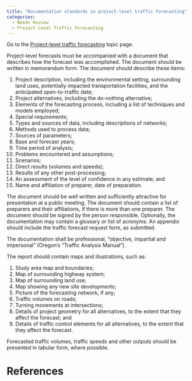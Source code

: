 ```yaml
---
title: "Documentation standards in project-level traffic forecasting"
categories:
  - Needs Review
  - Project Level Traffic Forecasting
---
```


Go to the [Project-level traffic forecasting](Project_level_traffic_forecasting) topic page.

Project-level forecasts must be accompanied with a document that describes how the forecast was accomplished. The document should be written in memorandum form. The document should describe these items:

1.  Project description, including the environmental setting, surrounding land uses, potentially impacted transportation facilities, and the anticipated open-to-traffic date;
2.  Project alternatives, including the do-nothing alternative;
3.  Elements of the forecasting process, including a list of techniques and models employed;
4.  Special requirements;
5.  Types and sources of data, including descriptions of networks;
6.  Methods used to process data;
7.  Sources of parameters;
8.  Base and forecast years;
9.  Time period of analysis;
10. Problems encountered and assumptions;
11. Scenarios;
12. Direct results (volumes and speeds);
13. Results of any other post-processing;
14. An assessment of the level of confidence in any estimate; and
15. Name and affiliation of preparer, date of preparation.

The document should be well written and sufficiently attractive for presentation at a public meeting. The document should contain a list of preparers and their affiliations, if there is more than one preparer. The document should be signed by the person responsible. Optionally, the documentation may contain a glossary or list of acronyms. An appendix should include the traffic forecast request form, as submitted.

The documentation shall be professional, “objective, impartial and impersonal” (Oregon’s “Traffic Analysis Manual”).

The report should contain maps and illustrations, such as:

1.  Study area map and boundaries;
2.  Map of surrounding highway system;
3.  Map of surrounding land use;
4.  Map showing any new site developments;
5.  Picture of the forecasting network, if any;
6.  Traffic volumes on roads;
7.  Turning movements at intersections;
8.  Details of project geometry for all alternatives, to the extent that they affect the forecast; and
9.  Details of traffic control elements for all alternatives, to the extent that they affect the forecast.

Forecasted traffic volumes, traffic speeds and other outputs should be presented in tabular form, where possible.

References
==========

